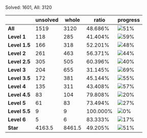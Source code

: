 Solved: 1601, All: 3120

| |unsolved|whole|ratio|progress|
|----|----|----|----|----|
|**All**| 1519 | 3120 | 48.686%| ![51%](https://progress-bar.xyz/51?title=All) |
|**Level 1**| 118 | 285 | 41.404%| ![59%](https://progress-bar.xyz/59?title=All) |
|**Level 1.5**| 166 | 318 | 52.201%| ![48%](https://progress-bar.xyz/48?title=All) |
|**Level 2**| 261 | 463 | 56.371%| ![44%](https://progress-bar.xyz/44?title=All) |
|**Level 2.5**| 305 | 505 | 60.396%| ![40%](https://progress-bar.xyz/40?title=All) |
|**Level 3**| 204 | 655 | 31.145%| ![69%](https://progress-bar.xyz/69?title=All) |
|**Level 3.5**| 172 | 381 | 45.144%| ![55%](https://progress-bar.xyz/55?title=All) |
|**Level 4**| 135 | 311 | 43.408%| ![57%](https://progress-bar.xyz/57?title=All) |
|**Level 4.5**| 83 | 104 | 79.808%| ![20%](https://progress-bar.xyz/20?title=All) |
|**Level 5**| 61 | 83 | 73.494%| ![27%](https://progress-bar.xyz/27?title=All) |
|**Level 5.5**| 9 | 9 | 100.000%| ![0%](https://progress-bar.xyz/0?title=All) |
|**Level 6**| 5 | 6 | 83.333%| ![17%](https://progress-bar.xyz/17?title=All) |
|**Star**|4163.5 | 8461.5 |49.205%| ![51%](https://progress-bar.xyz/51?title=All) |
